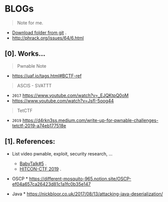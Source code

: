 # BLOGs
> Note for me.
- [Download folder from git](https://download-directory.github.io/) .
- http://phrack.org/issues/64/6.html

## [0]. Works...
  
> Pwnable Note
- https://uaf.io/tags.html#BCTF-ref

> ASCIS - SVATTT
- `2017` https://www.youtube.com/watch?v=_EJQKtpQ0oM
- https://www.youtube.com/watch?v=JsfI-5oog44

> TetCTF
- `2019` https://d4rkn3ss.medium.com/write-up-for-pwnable-challenges-tetctf-2019-a74eb177518e

## [1]. References:
- List video pwnable, exploit, security research, ...
  * [BabyTalk#5](https://www.youtube.com/watch?v=94O8wdcvEFM&list=WL&index=249) .
  * [HITCON-CTF 2019](https://www.youtube.com/watch?v=JsfI-5oog44) .

- OSCP * https://different-mosquito-965.notion.site/OSCP-ef04a657ca26423d81c1a1fc0b35e147
- Java * https://nickbloor.co.uk/2017/08/13/attacking-java-deserialization/

